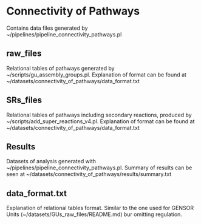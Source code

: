 # Connectivity of Pathways #
Contains data files generated by ~/pipelines/pipeline_connectivity_pathways.pl

## raw_files
Relational tables of pathways generated by ~/scripts/gu_assembly_groups.pl. Explanation of format can be found at ~/datasets/connectivity_of_pathways/data_format.txt

## SRs_files
Relational tables of pathways including secondary reactions, produced by ~/scripts/add_super_reactions_v4.pl. Explanation of format can be found at ~/datasets/connectivity_of_pathways/data_format.txt

## Results
Datasets of analysis generated with ~/pipelines/pipeline_connectivity_pathways.pl. Summary of results can be seen at ~/datasets/connectivity_of_pathways/results/summary.txt

## data_format.txt
Explanation of relational tables format. Similar to the one used for GENSOR Units (~/datasets/GUs_raw_files/README.md) bur omitting regulation.
